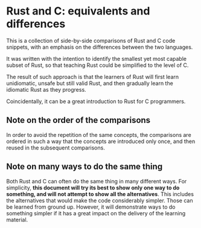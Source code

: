 # Rust and C: equivalents and differences

This is a collection of side-by-side comparisons of Rust and C code snippets, with an emphasis on the differences between the two languages.

It was written with the intention to identify the smallest yet most capable subset of Rust, so that teaching Rust could be simplified to the level of C.

The result of such approach is that the learners of Rust will first learn unidiomatic, unsafe but still valid Rust, and then gradually learn the idiomatic Rust as they progress.

Coincidentally, it can be a great introduction to Rust for C programmers.

## Note on the order of the comparisons

In order to avoid the repetition of the same concepts, the comparisons are ordered in such a way that the concepts are introduced only once, and then reused in the subsequent comparisons.

## Note on many ways to do the same thing

Both Rust and C can often do the same thing in many different ways. For simplicity, **this document will try its best to show only one way to do something, and will not attempt to show all the alternatives**. This includes the alternatives that would make the code considerably simpler. Those can be learned from ground up. However, it will demonstrate ways to do something simpler if it has a great impact on the delivery of the learning material.
